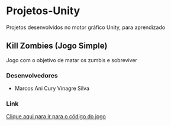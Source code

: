 # Projetos-Unity

  Projetos desenvolvidos no motor gráfico Unity, para aprendizado
  
## Kill Zombies (Jogo Simple)

  Jogo com o objetivo de matar os zumbis e sobreviver

### Desenvolvedores

  - Marcos Ani Cury Vinagre Silva

### Link

  [Clique aqui para ir para o código do jogo]()
